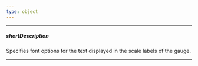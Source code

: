 ```yaml
---
type: object
---
```

---
##### shortDescription
Specifies font options for the text displayed in the scale labels of the gauge.

---
